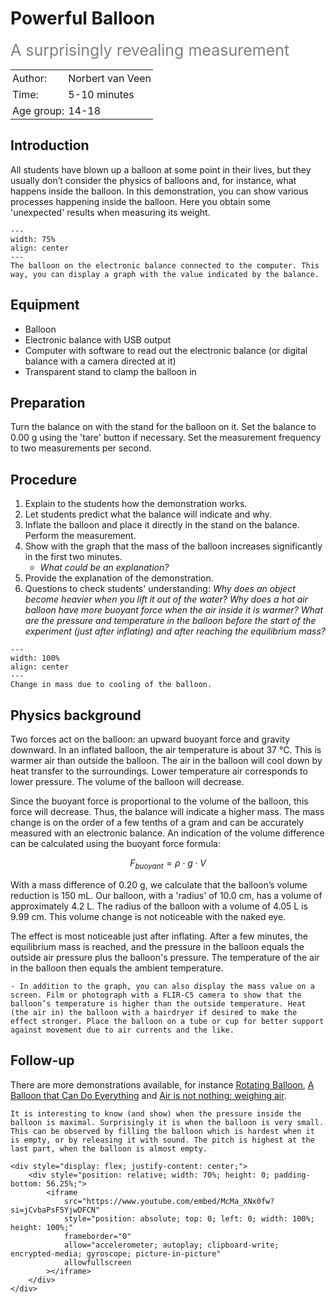 # Powerful Balloon 
<span style="font-size: 25px; color: gray;">A surprisingly revealing measurement</span>

<table style="width: 100%; border-collapse: collapse; border: none;">
    <tr style="background-color: var(--background-color);">  
        <td style="text-align: left; padding: 3px; border: none; color: var(--text-color)">Author:</td>
        <td style="text-align: left; padding: 3px; border: none; color: var(--text-color)">Norbert van Veen</td>
    </tr>
    <tr style="background-color: var(--background-color);"> 
        <td style="text-align: left; padding: 3px; border: none; color: var(--text-color)">Time:</td>
        <td style="text-align: left; padding: 3px; border: none; color: var(--text-color)">5-10 minutes</td>
    </tr>
    <tr style="background-color: var(--background-color);"> 
        <td style="text-align: left; padding: 3px; border: none; color: var(--text-color)">Age group:</td>
        <td style="text-align: left; padding: 3px; border: none; color: var(--text-color)">14-18</td>
    </tr>
</table>


## Introduction
All students have blown up a balloon at some point in their lives, but they usually don’t consider the physics of balloons and, for instance, what happens inside the balloon. In this demonstration, you can show various processes happening inside the balloon. Here you obtain some 'unexpected' results when measuring its weight.

```{figure} demo65_figure1.jpg
---
width: 75%
align: center
---
The balloon on the electronic balance connected to the computer. This way, you can display a graph with the value indicated by the balance.
```

## Equipment
- Balloon
- Electronic balance with USB output
- Computer with software to read out the electronic balance (or digital balance with a camera directed at it)
- Transparent stand to clamp the balloon in

## Preparation
Turn the balance on with the stand for the balloon on it. Set the balance to 0.00 g using the 'tare' button if necessary. Set the measurement frequency to two measurements per second. 

## Procedure
1. Explain to the students how the demonstration works.
2. Let students predict what the balance will indicate and why.
3. Inflate the balloon and place it directly in the stand on the balance. Perform the measurement.
4. Show with the graph that the mass of the balloon increases significantly in the first two minutes.
    - *What could be an explanation?*
6. Provide the explanation of the demonstration.
7. Questions to check students' understanding: *Why does an object become heavier when you lift it out of the water? Why does a hot air balloon have more buoyant force when the air inside it is warmer? What are the pressure and temperature in the balloon before the start of the experiment (just after inflating) and after reaching the equilibrium mass?*

```{figure} demo65_figure2.jpg
---
width: 100%
align: center
---
Change in mass due to cooling of the balloon.
```


## Physics background
Two forces act on the balloon: an upward buoyant force and gravity downward. In an inflated balloon, the air temperature is about 37 °C. This is warmer air than outside the balloon. The air in the balloon will cool down by heat transfer to the surroundings. Lower temperature air corresponds to lower pressure. The volume of the balloon will decrease.

Since the buoyant force is proportional to the volume of the balloon, this force will decrease. Thus, the balance will indicate a higher mass. The mass change is on the order of a few tenths of a gram and can be accurately measured with an electronic balance. An indication of the volume difference can be calculated using the buoyant force formula:

$$F_{buoyant} = \rho \cdot g \cdot V$$

With a mass difference of 0.20 g, we calculate that the balloon’s volume reduction is 150 mL. Our balloon, with a 'radius' of 10.0 cm, has a volume of approximately 4.2 L. The radius of the balloon with a volume of 4.05 L is 9.99 cm. This volume change is not noticeable with the naked eye.

The effect is most noticeable just after inflating. After a few minutes, the equilibrium mass is reached, and the pressure in the balloon equals the outside air pressure plus the balloon's pressure. The temperature of the air in the balloon then equals the ambient temperature.

```{tip}
- In addition to the graph, you can also display the mass value on a screen. Film or photograph with a FLIR-C5 camera to show that the balloon’s temperature is higher than the outside temperature. Heat (the air in) the balloon with a hairdryer if desired to make the effect stronger. Place the balloon on a tube or cup for better support against movement due to air currents and the like. 
```

## Follow-up
There are more demonstrations available, for instance [Rotating Balloon](../demo78/demo78.md), [A Balloon that Can Do Everything](../demo76/demo76.md) and [Air is not nothing: weighing air](../demo30/demo30.md).

```{tip}
It is interesting to know (and show) when the pressure inside the balloon is maximal. Surprisingly it is when the balloon is very small. This can be observed by filling the balloon which is hardest when it is empty, or by releasing it with sound. The pitch is highest at the last part, when the balloon is almost empty.

<div style="display: flex; justify-content: center;">
    <div style="position: relative; width: 70%; height: 0; padding-bottom: 56.25%;">
        <iframe
            src="https://www.youtube.com/embed/McMa_XNx0fw?si=jCvbaPsF5YjwDFCN"
            style="position: absolute; top: 0; left: 0; width: 100%; height: 100%;"
            frameborder="0"
            allow="accelerometer; autoplay; clipboard-write; encrypted-media; gyroscope; picture-in-picture"
            allowfullscreen
        ></iframe>
    </div>
</div>
```